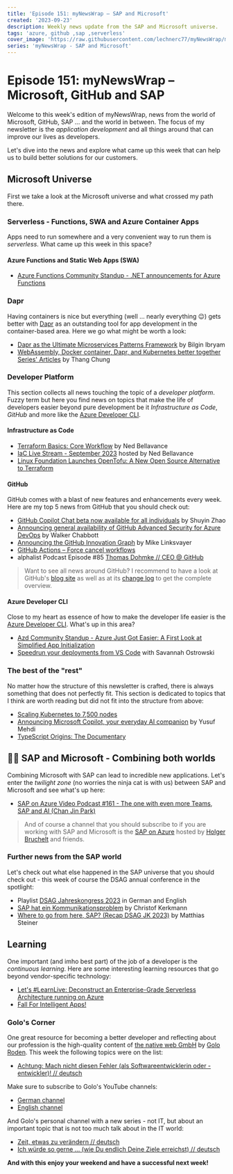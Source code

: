 ```yaml
---
title: 'Episode 151: myNewsWrap – SAP and Microsoft'
created: '2023-09-23'
description: Weekly news update from the SAP and Microsoft universe.
tags: 'azure, github ,sap ,serverless'
cover_image: 'https://raw.githubusercontent.com/lechnerc77/myNewsWrap/main/episodes/cover-images/episode151small.png'
series: 'myNewsWrap - SAP and Microsoft'
---
```


# Episode 151: myNewsWrap – Microsoft, GitHub and SAP

Welcome to this week's edition of myNewsWrap, news from the world of Microsoft, GitHub, SAP ... and the world in between. The focus of my newsletter is the *application development* and all things around that can improve our lives as developers.

Let's dive into the news and explore what came up this week that can help us to build better solutions for our customers.

## Microsoft Universe

First we take a look at the Microsoft universe and what crossed my path there.

### Serverless - Functions, SWA and Azure Container Apps

Apps need to run somewhere and a very convenient way to run them is *serverless*. What came up this week in this space?

#### Azure Functions and Static Web Apps (SWA)

* [Azure Functions Community Standup - .NET announcements for Azure Functions](https://www.youtube.com/live/o9NnJdxHv1c?si=jwNNnC88F1fNDSx5)

### Dapr

Having containers is nice but everything (well ... nearly everything 😉) gets better with [Dapr](https://dapr.io/) as an outstanding tool for app development in the container-based area. Here we go what might be worth a look:

* [Dapr as the Ultimate Microservices Patterns Framework](https://www.diagrid.io/blog/dapr-as-the-ultimate-microservices-patterns-framework) by Bilgin Ibryam
* [WebAssembly, Docker container, Dapr, and Kubernetes better together Series' Articles](https://dev.to/thangchung/series/24617) by Thang Chung

### Developer Platform

This section collects all news touching the topic of a *developer platform*. Fuzzy term but here you find news on topics that make the life of developers easier beyond pure development be it *Infrastructure as Code*, *GitHub* and more like the [Azure Developer CLI](https://github.com/Azure/azure-dev).  

#### Infrastructure as Code

* [Terraform Basics: Core Workflow](https://youtu.be/sqLD39xqcx0?si=1Ne-jV7G-j8x-LXb) by Ned Bellavance
* [IaC Live Stream - September 2023](https://www.youtube.com/live/p0vDydkUWB4?si=eTx91ckwVHNr08U8) hosted by Ned Bellavance
* [Linux Foundation Launches OpenTofu: A New Open Source Alternative to Terraform](https://www.linuxfoundation.org/press/announcing-opentofu)

#### GitHub

GitHub comes with a blast of new features and enhancements every week. Here are my top 5 news from GitHub that you should check out:

* [GitHub Copilot Chat beta now available for all individuals](https://github.blog/2023-09-20-github-copilot-chat-beta-now-available-for-all-individuals/) by Shuyin Zhao
* [Announcing general availability of GitHub Advanced Security for Azure DevOps](https://github.blog/2023-09-20-announcing-general-availability-of-github-advanced-security-for-azure-devops/) by Walker Chabbott
* [Announcing the GitHub Innovation Graph](https://github.blog/2023-09-21-announcing-the-github-innovation-graph/) by Mike Linksvayer
* [GitHub Actions – Force cancel workflows](https://github.blog/changelog/2023-09-21-github-actions-force-cancel-workflows/)
* alphalist Podcast Episode #85 [Thomas Dohmke // CEO @ GitHub](https://alphalist.com/podcast/85-thomas-dohmke-ceo-github)

> Want to see all news around GitHub? I recommend to have a look at GitHub's [blog site](https://github.blog/) as well as at its [change log](https://github.blog/changelog/) to get the complete overview.

#### Azure Developer CLI

Close to my heart as essence of how to make the developer life easier is the [Azure Developer CLI](https://github.com/Azure/azure-dev). What's up in this area?

* [Azd Community Standup - Azure Just Got Easier: A First Look at Simplified App Initialization](https://www.youtube.com/live/K8uwp2HmnYs?si=Xu4_2_-wz8gZW8Gq)
* [Speedrun your deployments from VS Code](https://www.youtube.com/live/yu4q-iLMtKA?si=YnQfBQORqcJoADsl) with Savannah Ostrowski

### The best of the "rest"

No matter how the structure of this newsletter is crafted, there is always something that does not perfectly fit. This section is dedicated to topics that I think are worth reading but did not fit into the structure from above:

* [Scaling Kubernetes to 7,500 nodes](https://openai.com/research/scaling-kubernetes-to-7500-nodes)
* [Announcing Microsoft Copilot, your everyday AI companion](https://blogs.microsoft.com/blog/2023/09/21/announcing-microsoft-copilot-your-everyday-ai-companion/) by Yusuf Mehdi
* [TypeScript Origins: The Documentary](https://youtu.be/U6s2pdxebSo?si=25TFlrUrJmXKJUIz)

## 🐱‍👤 SAP and Microsoft - Combining both worlds

Combining Microsoft with SAP can lead to incredible new applications. Let's enter the *twilight zone* (no worries the ninja cat is with us) between SAP and Microsoft and see what's up here:

* [SAP on Azure Video Podcast #161 - The one with even more Teams, SAP and AI (Chan Jin Park)](https://youtu.be/aBcb9goI1VM?si=KIsCZSCi0f-e5A0U)

> And of course a channel that you should subscribe to if you are working with SAP and Microsoft is the [SAP on Azure](https://www.youtube.com/@SAPonAzure) hosted by [Holger Bruchelt](https://www.linkedin.com/in/holger-bruchelt/) and friends.

### Further news from the SAP world

Let's check out what else happened in the SAP universe that you should check out - this week of course the DSAG annual conference in the spotlight:

* Playlist [DSAG Jahreskongress 2023](https://www.youtube.com/watch?v=4gOFwDadvlw&list=PLLEMkMuuyIPDH3AN1WAgg-Ju_QwW1IFBh) in German and English
* [SAP hat ein Kommunikationsproblem](https://www.handelsblatt.com/meinung/kommentare/kommentar-sap-hat-ein-kommunikationsproblem/29402290.html) by Christof Kerkmann
* [Where to go from here, SAP? (Recap DSAG JK 2023)](https://www.linkedin.com/pulse/where-go-from-here-sap-recap-dsag-jk-2023-matthias-steiner/) by Matthias Steiner

## Learning

One important (and imho best part) of the job of a developer is the *continuous learning*. Here are some interesting learning resources that go beyond vendor-specific technology:

* [Let's #LearnLive: Deconstruct an Enterprise-Grade Serverless Architecture running on Azure](https://dev.to/azure/lets-learnlive-deconstruct-an-enterprise-grade-serverless-architecture-running-on-azure-52n8)
* [Fall For Intelligent Apps!](https://azure.github.io/Cloud-Native/Fall-For-IA/)

### Golo's Corner

One great resource for becoming a better developer and reflecting about our profession is the high-quality content of [the native web GmbH](https://thenativeweb.io/) by [Golo Roden](https://twitter.com/goloroden). This week the following topics were on the list:

* [Achtung: Mach nicht diesen Fehler (als Softwareentwicklerin oder -entwickler)! // deutsch](https://youtu.be/vWn3jxYR6oE?si=o12bYfScMWvZaBzX)

Make sure to subscribe to Golo's YouTube channels:

* [German channel](https://www.youtube.com/@thenativeweb)
* [English channel](https://www.youtube.com/@thenativeweb-en)

And Golo's personal channel with a new series - not IT, but about an important topic that is not too much talk about in the IT world:

* [Zeit, etwas zu verändern // deutsch](https://youtu.be/sVtBQnVB9sA?si=Y9xzzCeHAY9D6ToM)
* [Ich würde so gerne … (wie Du endlich Deine Ziele erreichst) // deutsch](https://youtu.be/Dpzf5g8iObY?si=LxmvTIodGgLlZqZj)

**And with this enjoy your weekend and have a successful next week!**

